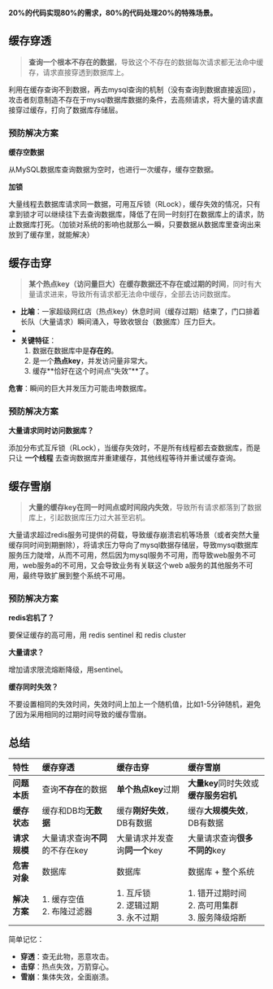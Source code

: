 

**20%的代码实现80%的需求，80%的代码处理20%的特殊场景。**



## 缓存穿透

> **查询一个根本不存在的数据**，导致这个不存在的数据每次请求都无法命中缓存，请求直接穿透到数据库上。

利用在缓存查询不到数据，再去mysql查询的机制（没有查询到数据直接返回），攻击者刻意制造不存在于mysql数据库数据的条件，去高频请求，将大量的请求直接穿过缓存，打向了数据库存储层。



### 预防解决方案

**缓存空数据**

从MySQL数据库查询数据为空时，也进行一次缓存，缓存空数据。

**加锁**

大量线程去数据库请求同一数据，可用互斥锁（RLock），缓存失效的情况，只有拿到锁才可以继续往下去查询数据库，降低了在同一时刻打在数据库上的请求，防止数据库打死。（加锁对系统的影响也就那么一瞬，只要数据从数据库里查询出来放到了缓存里，就能解决）



## 缓存击穿

> **某个热点key（访问量巨大）在缓存数据还不存在或过期的时间**，同时有大量请求进来，导致所有请求都无法命中缓存，全部去访问数据库。

*   **比喻**：一家超级网红店（热点key）休息时间（缓存过期）结束了，门口排着长队（大量请求）瞬间涌入，导致收银台（数据库）压力巨大。
*   
*   **关键特征**：
    1.  数据在数据库中是**存在的**。
    2.  是一个**热点key**，并发访问量非常大。
    3.  缓存**恰好在这个时间点“失效”**了。

**危害**：瞬间的巨大并发压力可能击垮数据库。



### 预防解决方案

**大量请求同时访问数据库？**

添加分布式互斥锁（RLock），当缓存失效时，不是所有线程都去查数据库，而是只让 **一个线程** 去查询数据库并重建缓存，其他线程等待并重试缓存查询。



## 缓存雪崩

> **大量的缓存key在同一时间点或时间段内失效**，导致所有请求都落到了数据库上，引起数据库压力过大甚至宕机。

大量请求超过redis服务可提供的荷载，导致缓存崩溃宕机等场景（或者突然大量缓存同时间到期删除），将请求压力导向了mysql数据存储层，导致mysql数据库服务压力陡增，从而不可用，然后因为mysql服务不可用，而导致web服务不可用，web服务a的不可用，又会导致业务有关联这个web a服务的其他服务不可用，最终导致扩展到整个系统不可用。



### 预防解决方案

**redis宕机了？**

要保证缓存的高可用，用 redis sentinel 和 redis cluster

**大量请求？**

增加请求限流熔断降级，用sentinel。

**缓存同时失效？**

不要设置相同的失效时间，失效时间上加上一个随机值，比如1-5分钟随机，避免了因为采用相同的过期时间导致的缓存雪崩。



## 总结

| 特性         | 缓存穿透                        | 缓存击穿                                | 缓存雪崩                                            |
| :----------- | :------------------------------ | :-------------------------------------- | :-------------------------------------------------- |
| **问题本质** | 查询**不存在**的数据            | **单个热点key**过期                     | **大量key**同时失效或**缓存服务宕机**               |
| **缓存状态** | 缓存和DB均**无数据**            | 缓存**刚好失效**，DB有数据              | 缓存**大规模失效**，DB有数据                        |
| **请求规模** | 大量请求查询**不同**的不存在key | 大量请求并发查询**同一个**key           | 大量请求查询**很多不同的**key                       |
| **危害对象** | 数据库                          | 数据库                                  | 数据库 + 整个系统                                   |
| **解决方案** | 1. 缓存空值<br>2. 布隆过滤器    | 1. 互斥锁<br>2. 逻辑过期<br>3. 永不过期 | 1. 错开过期时间<br>2. 高可用集群<br>3. 服务降级熔断 |



简单记忆：

*   **穿透**：查无此物，恶意攻击。
*   **击穿**：热点失效，万箭穿心。
*   **雪崩**：集体失效，全面崩溃。

